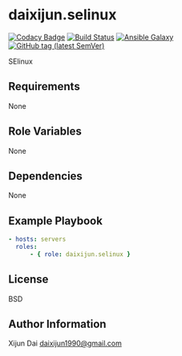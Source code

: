 daixijun.selinux
=========

[![Codacy Badge](https://api.codacy.com/project/badge/Grade/25a6f54f5d91421a93a5b7ceda3d91a2)](https://app.codacy.com/app/daixijun/ansible-role-selinux?utm_source=github.com&utm_medium=referral&utm_content=daixijun/ansible-role-selinux&utm_campaign=Badge_Grade_Dashboard)
[![Build Status](https://github.com/daixijun/ansible-role-selinux/workflows/build/badge.svg)](https://github.com/daixijun/ansible-role-selinux/actions/)
[![Ansible Galaxy](https://img.shields.io/badge/galaxy-daixijun.selinux-660198.svg?style=flat)](https://galaxy.ansible.com/daixijun/ansible-role-selinux/)
[![GitHub tag (latest SemVer)](https://img.shields.io/github/v/tag/daixijun/ansible-role-selinux?sort=semver)](https://github.com/daixijun/ansible-role-selinux/tags)

SElinux

Requirements
------------

None

Role Variables
--------------

None

Dependencies
------------

None

Example Playbook
----------------

```yaml
- hosts: servers
  roles:
      - { role: daixijun.selinux }
```

License
-------

BSD

Author Information
------------------

Xijun Dai <daixijun1990@gmail.com>
